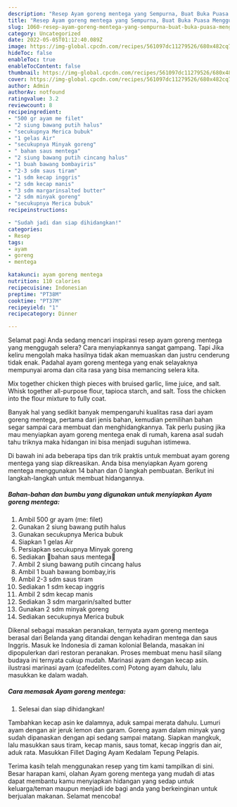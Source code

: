 ```yaml
---
description: "Resep Ayam goreng mentega yang Sempurna, Buat Buka Puasa Menggugah Selera"
title: "Resep Ayam goreng mentega yang Sempurna, Buat Buka Puasa Menggugah Selera"
slug: 1060-resep-ayam-goreng-mentega-yang-sempurna-buat-buka-puasa-menggugah-selera
category: Uncategorized
date: 2022-05-05T01:12:40.089Z
image: https://img-global.cpcdn.com/recipes/561097dc11279526/680x482cq70/ayam-goreng-mentega-foto-resep-utama.jpg
hideToc: false
enableToc: true
enableTocContent: false
thumbnail: https://img-global.cpcdn.com/recipes/561097dc11279526/680x482cq70/ayam-goreng-mentega-foto-resep-utama.jpg
cover: https://img-global.cpcdn.com/recipes/561097dc11279526/680x482cq70/ayam-goreng-mentega-foto-resep-utama.jpg
author: Admin
authorAv: notfound
ratingvalue: 3.2
reviewcount: 8
recipeingredient:
- "500 gr ayam me filet"
- "2 siung bawang putih halus"
- "secukupnya Merica bubuk"
- "1 gelas Air"
- "secukupnya Minyak goreng"
- " bahan saus mentega"
- "2 siung bawang putih cincang halus"
- "1 buah bawang bombayiris"
- "2-3 sdm saus tiram"
- "1 sdm kecap inggris"
- "2 sdm kecap manis"
- "3 sdm margarinsalted butter"
- "2 sdm minyak goreng"
- "secukupnya Merica bubuk"
recipeinstructions:

- "Sudah jadi dan siap dihidangkan!"
categories:
- Resep
tags:
- ayam
- goreng
- mentega

katakunci: ayam goreng mentega 
nutrition: 110 calories
recipecuisine: Indonesian
preptime: "PT38M"
cooktime: "PT37M"
recipeyield: "1"
recipecategory: Dinner

---
```



Selamat pagi Anda sedang mencari inspirasi resep ayam goreng mentega yang menggugah selera? Cara menyiapkannya sangat gampang. Tapi Jika keliru mengolah maka hasilnya tidak akan memuaskan dan justru cenderung tidak enak. Padahal ayam goreng mentega yang enak selayaknya mempunyai aroma dan cita rasa yang bisa memancing selera kita.


Mix together chicken thigh pieces with bruised garlic, lime juice, and salt. Whisk together all-purpose flour, tapioca starch, and salt. Toss the chicken into the flour mixture to fully coat.

Banyak hal yang sedikit banyak mempengaruhi kualitas rasa dari ayam goreng mentega, pertama dari jenis bahan, kemudian pemilihan bahan segar sampai cara membuat dan menghidangkannya. Tak perlu pusing jika mau menyiapkan ayam goreng mentega enak di rumah, karena asal sudah tahu triknya maka hidangan ini bisa menjadi suguhan istimewa.


Di bawah ini ada beberapa tips dan trik praktis untuk membuat ayam goreng mentega yang siap dikreasikan. Anda bisa menyiapkan Ayam goreng mentega menggunakan 14 bahan dan 0 langkah pembuatan. Berikut ini langkah-langkah untuk membuat hidangannya.

<!--inarticleads1-->

##### Bahan-bahan dan bumbu yang digunakan untuk menyiapkan Ayam goreng mentega:

1. Ambil 500 gr ayam (me: filet)
1. Gunakan 2 siung bawang putih halus
1. Gunakan secukupnya Merica bubuk
1. Siapkan 1 gelas Air
1. Persiapkan secukupnya Minyak goreng
1. Sediakan  🌼bahan saus mentega🌼
1. Ambil 2 siung bawang putih cincang halus
1. Ambil 1 buah bawang bombay,iris
1. Ambil 2-3 sdm saus tiram
1. Sediakan 1 sdm kecap inggris
1. Ambil 2 sdm kecap manis
1. Sediakan 3 sdm margarin/salted butter
1. Gunakan 2 sdm minyak goreng
1. Sediakan secukupnya Merica bubuk


Dikenal sebagai masakan peranakan, ternyata ayam goreng mentega berasal dari Belanda yang ditandai dengan kehadiran mentega dan saus Inggris. Masuk ke Indonesia di zaman kolonial Belanda, masakan ini dipopulerkan dari restoran peranakan. Proses membuat menu hasil silang budaya ini ternyata cukup mudah. Marinasi ayam dengan kecap asin. ilustrasi marinasi ayam (cafedelites.com) Potong ayam dahulu, lalu masukkan ke dalam wadah. 

<!--inarticleads2-->

##### Cara memasak Ayam goreng mentega:


1. Selesai dan siap dihidangkan!

Tambahkan kecap asin ke dalamnya, aduk sampai merata dahulu. Lumuri ayam dengan air jeruk lemon dan garam. Goreng ayam dalam minyak yang sudah dipanaskan dengan api sedang sampai matang. Siapkan mangkuk, lalu masukkan saus tiram, kecap manis, saus tomat, kecap inggris dan air, aduk rata. Masukkan Fillet Daging Ayam Kedalam Tepung Pelapis. 

Terima kasih telah menggunakan resep yang tim kami tampilkan di sini. Besar harapan kami, olahan Ayam goreng mentega yang mudah di atas dapat membantu kamu menyiapkan hidangan yang sedap untuk keluarga/teman maupun menjadi ide bagi anda yang berkeinginan untuk berjualan makanan. Selamat mencoba!
